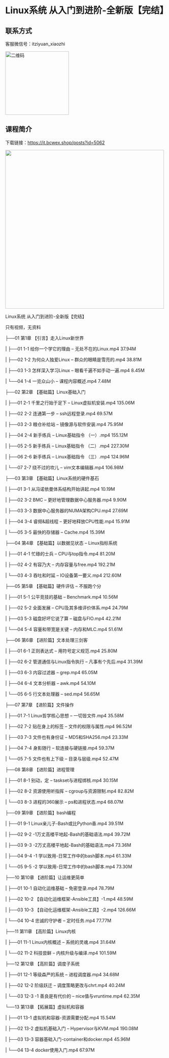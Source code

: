 # Linux系统 从入门到进阶-全新版【完结】

## 联系方式

客服微信号：itziyuan_xiaozhi

<img src="https://ziyuanyun.oss-cn-guangzhou.aliyuncs.com/common/20240614073449/666b82192834a.jpg" width="200" height="200" alt="二维码">

## 课程简介

下载链接：https://it.bcwex.shop/posts?id=5062

<img src="https://ziyuanyun.oss-cn-guangzhou.aliyuncs.com/yun/20241201155348/674c160cb6399.jpg" width="500" alt="">

  Linux系统 从入门到进阶-全新版【完结】



 只有视频，无资料

 ├──01 第1章 【引言】走入Linux新世界

 | ├──01 1-1 给你一个学它的理由 &#8211; 无处不在的Linux.mp4 37.94M

 | ├──02 1-2 为何众人独爱Linux &#8211; 群众的眼睛是雪亮的.mp4 38.81M

 | ├──03 1-3 怎样深入学习Linux &#8211; 眼看千遍不如手动一遍.mp4 8.45M

 | └──04 1-4 一览众山小 &#8211; 课程内容概述.mp4 7.48M

 ├──02 第2章 【基础篇】Linux基础入门

 | ├──01 2-1 千里之行始于足下 &#8211; Linux虚拟机安装.mp4 135.06M

 | ├──02 2-2 连通第一步 &#8211; ssh远程登录.mp4 69.57M

 | ├──03 2-3 粮仓补给站 &#8211; 镜像源与软件安装.mp4 75.95M

 | ├──04 2-4 新手练兵 &#8211; Linux基础指令 （一）.mp4 155.12M

 | ├──05 2-5 新手练兵 &#8211; Linux基础指令 （二）.mp4 227.30M

 | ├──06 2-6 新手练兵 &#8211; Linux基础指令 （三）.mp4 124.96M

 | └──07 2-7 绕不过的坎儿 &#8211; vim文本编辑器.mp4 106.98M

 ├──03 第3章 【基础篇】Linux系统的硬件基石

 | ├──01 3-1 从冯诺依曼体系结构开始讲起.mp4 10.19M

 | ├──02 3-2 BMC &#8211; 更好地管理数据中心服务器.mp4 9.90M

 | ├──03 3-3 数据中心服务器的NUMA架构CPU.mp4 27.69M

 | ├──04 3-4 睿频&amp;超线程 &#8211; 更好地释放CPU性能.mp4 15.91M

 | └──05 3-5 最快的存储器 &#8211; Cache.mp4 15.39M

 ├──04 第4章 【基础篇】以数据见状态 &#8211; Linux指标系统

 | ├──01 4-1 忙碌的士兵 &#8211; CPU与top指令.mp4 81.20M

 | ├──02 4-2 有容乃大 &#8211; 内存容量与free.mp4 192.21M

 | └──03 4-3 吞吐和时延 &#8211; IO设备第一要义.mp4 212.60M

 ├──05 第5章 【基础篇】硬件评估 &#8211; 不服跑个分

 | ├──01 5-1 公平竞技的基础 &#8211; Benchmark.mp4 10.56M

 | ├──02 5-2 全面发展 &#8211; CPU及其多维评价体系.mp4 24.79M

 | ├──03 5-3 磁盘好坏它说了算 &#8211; 磁盘与FIO.mp4 42.21M

 | └──04 5-4 容量和带宽是关键 &#8211; 内存和MLC.mp4 51.61M

 ├──06 第6章 【进阶篇】文本处理三剑客

 | ├──01 6-1 正则表达式 &#8211; 用符号定义规范.mp4 25.80M

 | ├──02 6-2 管道通信与Linux指令执行 &#8211; 凡事有个先后.mp4 31.39M

 | ├──03 6-3 内容过滤器 &#8211; grep.mp4 65.05M

 | ├──04 6-4 文本分析器 &#8211; awk.mp4 54.10M

 | └──05 6-5 行文本处理器 &#8211; sed.mp4 56.65M

 ├──07 第7章 【进阶篇】文件操作

 | ├──01 7-1 Linux哲学核心思想 &#8211; 一切皆文件.mp4 35.58M

 | ├──02 7-2 贴在身上的标签 &#8211; 文件的权限与属性.mp4 96.52M

 | ├──03 7-3 文件也有身份证 &#8211; MD5和SHA256.mp4 23.33M

 | ├──04 7-4 身影随行 &#8211; 软连接与硬链接.mp4 59.37M

 | └──05 7-5 文件也有上下级 &#8211; 目录与层级.mp4 52.47M

 ├──08 第8章 【进阶篇】进程管理

 | ├──01 8-1 别动，定 &#8211; taskset与进程绑核.mp4 30.15M

 | ├──02 8-2 资源使用听指挥 &#8211; cgroup与资源限制.mp4 82.82M

 | └──03 8-3 进程的360展示 &#8211; ps和进程状态.mp4 68.07M

 ├──09 第9章 【进阶篇】bash编程

 | ├──01 9-1 Linux亲儿子-Bash或比Python香.mp4 39.51M

 | ├──02 9-2 -1万丈高楼平地起-Bash的基础语法.mp4 39.72M

 | ├──03 9-3 -2万丈高楼平地起-Bash的基础语法.mp4 73.36M

 | ├──04 9-4 -1 学以致用-日常工作中的bash脚本.mp4 61.33M

 | └──05 9-5 -2 学以致用-日常工作中的bash脚本.mp4 73.30M

 ├──10 第10章 【进阶篇】让运维更简单

 | ├──01 10-1 自动化运维基础 &#8211; 免密登录.mp4 78.79M

 | ├──02 10-2 【自动化运维框架-Ansible工具】-1.mp4 48.59M

 | ├──03 10-3 【自动化运维框架-Ansible工具】-2.mp4 126.66M

 | └──04 10-4 忠诚的守护者 &#8211; 定时任务.mp4 77.77M

 ├──11 第11章 【高阶篇】Linux内核

 | ├──01 11-1 Linux内核概述 &#8211; 系统的灵魂.mp4 31.64M

 | └──02 11-2 科技尝鲜 &#8211; 内核升级与编译.mp4 101.59M

 ├──12 第12章 【高阶篇】调度子系统

 | ├──01 12-1 等级森严的系统 &#8211; 进程调度器.mp4 34.68M

 | ├──02 12-2 阶级跃迁 &#8211; 调度策略更改与chrt.mp4 40.24M

 | └──03 12-3 -1 善良是有代价的 &#8211; nice值与vruntime.mp4 62.35M

 └──13 第13章 【拓展篇】虚拟机和容器

 | ├──01 13-1 虚拟机和容器-资源需要分配.mp4 15.54M

 | ├──02 13-2 虚拟机基础入门 &#8211; Hypervisor与KVM.mp4 190.08M

 | ├──03 13-3 容器基础入门-container和docker.mp4 45.96M

 | └──04 13-4 docker使用入门.mp4 67.97M

  